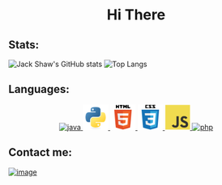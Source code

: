 <h1 align="center">Hi There </h1>
<h2 align="left"> Stats: </h2>

<p align="center">
  
  ![Jack Shaw's GitHub stats](https://github-readme-stats.vercel.app/api?username=js1294&show_icons=true&theme=radical)
  ![Top Langs](https://github-readme-stats.vercel.app/api/top-langs/?username=js1294&layout=compact&langs_count=8&theme=radical&exclude_repo=Kenney-GameJam-2021,Kenney-Game-Jam-2021-Game)
  
</p>
<h2 align="left"> Languages: </h2>
<p align="center">
  <a href="https://www.java.com/en/" target="_blank"> 
    <img src="https://cdn-icons-png.flaticon.com/512/226/226777.png" alt="java" width="50" height="50"/> 
  </a> 
  <a href="https://www.python.org" target="_blank"> 
    <img src="https://raw.githubusercontent.com/devicons/devicon/master/icons/python/python-original.svg" alt="python" width="50" height="50"/> 
  </a> 
  <a href="https://html.spec.whatwg.org/multipage/" target="_blank"> 
    <img src="https://raw.githubusercontent.com/devicons/devicon/master/icons/html5/html5-original-wordmark.svg" alt="html5" width="50" height="50"/> 
  </a>
  <a href="https://www.w3schools.com/css/" target="_blank"> 
    <img src="https://raw.githubusercontent.com/devicons/devicon/master/icons/css3/css3-original-wordmark.svg" alt="css3" width="50" height="50"/> 
  </a> 
  <a href="https://developer.mozilla.org/en-US/docs/Web/JavaScript" target="_blank"> 
    <img src="https://raw.githubusercontent.com/devicons/devicon/master/icons/javascript/javascript-original.svg" alt="javascript" width="50" height="50"/> 
  </a> 
   <a href="https://www.w3schools.com/php/" target="_blank"> 
    <img src="https://upload.wikimedia.org/wikipedia/commons/2/27/PHP-logo.svg" alt="php" width="50" height="50"/> 
  </a> 
</p>
<h2 align="left"> Contact me: </h2>

[![image](https://img.shields.io/badge/Gmail-D14836?style=for-the-badge&logo=gmail&logoColor=white)](mailto:jackshaw810@gmail.com)
  
